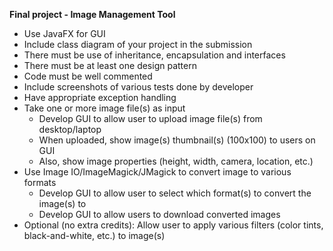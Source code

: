 **Final project - Image Management Tool**
- Use JavaFX for GUI
- Include class diagram of your project in the submission
- There must be use of inheritance, encapsulation and interfaces
- There must be at least one design pattern
- Code must be well commented
- Include screenshots of various tests done by developer 
- Have appropriate exception handling
- Take one or more image file(s) as input
  - Develop GUI to allow user to upload image file(s) from desktop/laptop
  - When uploaded, show image(s) thumbnail(s) (100x100) to users on GUI
  - Also, show image properties (height, width, camera, location, etc.)
- Use Image IO/ImageMagick/JMagick to convert image to various formats
  - Develop GUI to allow user to select which format(s) to convert the image(s) to
  - Develop GUI to allow users to download converted images
- Optional (no extra credits): Allow user to apply various filters (color tints, black-and-white, etc.) to image(s) 
